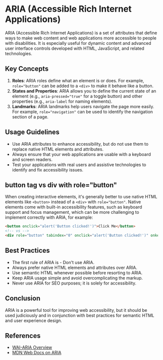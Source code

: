 # ARIA (Accessible Rich Internet Applications)

ARIA (Accessible Rich Internet Applications) is a set of attributes that define ways to make web content and web applications more accessible to people with disabilities. It is especially useful for dynamic content and advanced user interface controls developed with HTML, JavaScript, and related technologies.

## Key Concepts

1. **Roles**: ARIA roles define what an element is or does. For example, `role="button"` can be added to a `<div>` to make it behave like a button.
2. **States and Properties**: ARIA allows you to define the current state of an element (e.g., `aria-pressed="true"` for a toggle button) and other properties (e.g., `aria-label` for naming elements).
3. **Landmarks**: ARIA landmarks help users navigate the page more easily. For example, `role="navigation"` can be used to identify the navigation section of a page.

## Usage Guidelines

- Use ARIA attributes to enhance accessibility, but do not use them to replace native HTML elements and attributes.
- Always ensure that your web applications are usable with a keyboard and screen readers.
- Test your applications with real users and assistive technologies to identify and fix accessibility issues.

## button tag vs div with role="button"

When creating interactive elements, it's generally better to use native HTML elements like `<button>` instead of a `<div>` with `role="button"`. Native elements come with built-in accessibility features, such as keyboard support and focus management, which can be more challenging to implement correctly with ARIA, for example:

```html
<button onclick="alert('Button clicked!')">Click Me</button>
<!-- vs -->
<div role="button" tabindex="0" onclick="alert('Button clicked!')" onkeypress="if(event.key === 'Enter' || event.key === ' ') { alert('Button clicked!'); }">Click Me</div>
```

## Best Practices

- The first rule of ARIA is - Don't use ARIA.
- Always prefer native HTML elements and attributes over ARIA.
- Use semantic HTML whenever possible before resorting to ARIA.
- Keep ARIA usage simple and avoid overcomplicating the markup.
- Never use ARIA for SEO purposes; it is solely for accessibility.

## Conclusion

ARIA is a powerful tool for improving web accessibility, but it should be used judiciously and in conjunction with best practices for semantic HTML and user experience design.

## References

- [WAI-ARIA Overview](https://www.w3.org/WAI/standards-guidelines/aria/)
- [MDN Web Docs on ARIA](https://developer.mozilla.org/en-US/docs/Web/Accessibility/ARIA)
